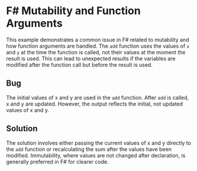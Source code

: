 # F# Mutability and Function Arguments

This example demonstrates a common issue in F# related to mutability and how function arguments are handled.  The `add` function uses the values of `x` and `y` at the time the function is called, not their values at the moment the result is used.  This can lead to unexpected results if the variables are modified after the function call but before the result is used.

## Bug
The initial values of x and y are used in the `add` function. After `add` is called, x and y are updated. However, the output reflects the initial, not updated values of x and y.

## Solution
The solution involves either passing the current values of x and y directly to the `add` function or recalculating the sum after the values have been modified.  Immutability, where values are not changed after declaration, is generally preferred in F# for clearer code.